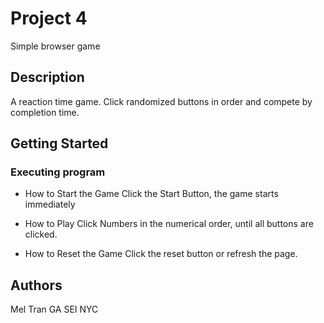 # Project 4

Simple browser game

## Description

A reaction time game. Click randomized buttons in order and compete by completion time.

## Getting Started

### Executing program

* How to Start the Game
Click the Start Button, the game starts immediately

* How to Play
Click Numbers in the numerical order, until all buttons are clicked.

* How to Reset the Game
Click the reset button or refresh the page.

## Authors

Mel Tran
GA SEI NYC
